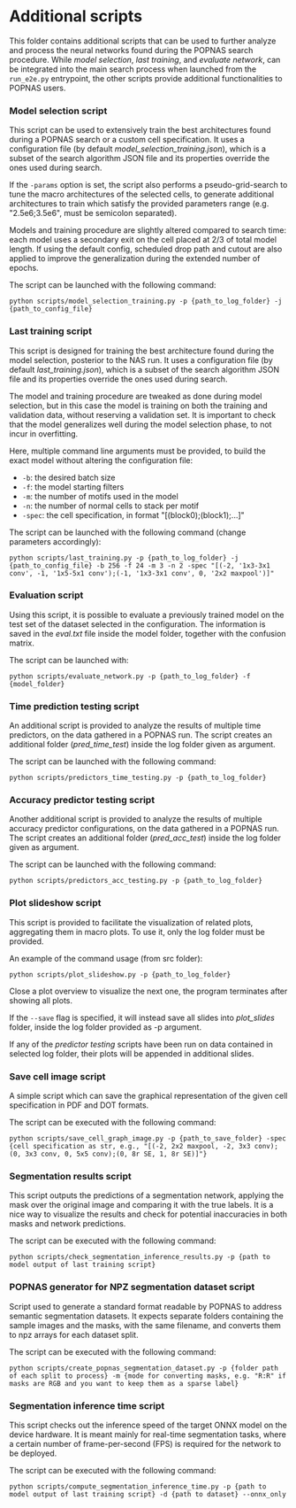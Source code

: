 # Additional scripts
This folder contains additional scripts that can be used to further analyze and process the neural networks found
during the POPNAS search procedure.
While _model selection_, _last training_, and _evaluate network_, can be integrated into the main search process when launched from
the `run_e2e.py` entrypoint, the other scripts provide additional functionalities to POPNAS users.


### Model selection script
This script can be used to extensively train the best architectures found during a POPNAS search or a custom cell specification.
It uses a configuration file (by default _model_selection_training.json_), which is a subset of the search algorithm JSON file and its properties
override the ones used during search.

If the `-params` option is set, the script also performs a pseudo-grid-search to tune the macro architectures of the selected cells, to generate additional
architectures to train which satisfy the provided parameters range (e.g. "2.5e6;3.5e6", must be semicolon separated).

Models and training procedure are slightly altered compared to search time: each model uses a secondary exit on the cell placed at 2/3 of total
model length.
If using the default config, scheduled drop path and cutout are also applied to improve the generalization during the extended number of epochs.

The script can be launched with the following command:
```
python scripts/model_selection_training.py -p {path_to_log_folder} -j {path_to_config_file}
```

### Last training script
This script is designed for training the best architecture found during the model selection, posterior to the NAS run.
It uses a configuration file (by default _last_training.json_), which is a subset of the search algorithm JSON file and its properties
override the ones used during search.

The model and training procedure are tweaked as done during model selection, but in this case the model is training on both
the training and validation data, without reserving a validation set.
It is important to check that the model generalizes well during the model selection phase, to not incur in overfitting.

Here, multiple command line arguments must be provided, to build the exact model without altering the configuration file:
- `-b`: the desired batch size
- `-f`: the model starting filters
- `-m`: the number of motifs used in the model
- `-n`: the number of normal cells to stack per motif
- `-spec`: the cell specification, in format "[(block0);(block1);...]"

The script can be launched with the following command (change parameters accordingly):
```
python scripts/last_training.py -p {path_to_log_folder} -j {path_to_config_file} -b 256 -f 24 -m 3 -n 2 -spec "[(-2, '1x3-3x1 conv', -1, '1x5-5x1 conv');(-1, '1x3-3x1 conv', 0, '2x2 maxpool')]"
```

### Evaluation script
Using this script, it is possible to evaluate a previously trained model on the test set of the dataset selected in the configuration.
The information is saved in the _eval.txt_ file inside the model folder, together with the confusion matrix.

The script can be launched with:
```
python scripts/evaluate_network.py -p {path_to_log_folder} -f {model_folder}
```


### Time prediction testing script
An additional script is provided to analyze the results of multiple time predictors, on the data gathered in a POPNAS run.
The script creates an additional folder (*pred_time_test*) inside the log folder given as argument.

The script can be launched with the following command:
```
python scripts/predictors_time_testing.py -p {path_to_log_folder}
```

### Accuracy predictor testing script
Another additional script is provided to analyze the results of multiple accuracy predictor configurations, on the data gathered in a POPNAS run.
The script creates an additional folder (*pred_acc_test*) inside the log folder given as argument.

The script can be launched with the following command:
```
python scripts/predictors_acc_testing.py -p {path_to_log_folder}
```

### Plot slideshow script
This script is provided to facilitate the visualization of related plots, aggregating them in macro plots.
To use it, only the log folder must be provided.

An example of the command usage (from src folder):
```
python scripts/plot_slideshow.py -p {path_to_log_folder}
```
Close a plot overview to visualize the next one, the program terminates after showing all plots.

If the `--save` flag is specified, it will instead save all slides into _plot_slides_ folder, inside the log folder provided as -p argument.

If any of the _predictor testing_ scripts have been run on data contained in selected log folder,
their plots will be appended in additional slides.


### Save cell image script
A simple script which can save the graphical representation of the given cell specification in PDF and DOT formats.

The script can be executed with the following command:
```
python scripts/save_cell_graph_image.py -p {path_to_save_folder} -spec {cell specification as str, e.g., "[(-2, 2x2 maxpool, -2, 3x3 conv);(0, 3x3 conv, 0, 5x5 conv);(0, 8r SE, 1, 8r SE)]"}
```


### Segmentation results script
This script outputs the predictions of a segmentation network, applying the mask over the original image and comparing it with the
true labels.
It is a nice way to visualize the results and check for potential inaccuracies in both masks and network predictions.

The script can be executed with the following command:
```
python scripts/check_segmentation_inference_results.py -p {path to model output of last training script}
```


### POPNAS generator for NPZ segmentation dataset script
Script used to generate a standard format readable by POPNAS to address semantic segmentation datasets.
It expects separate folders containing the sample images and the masks, with the same filename,
and converts them to npz arrays for each dataset split.

The script can be executed with the following command:
```
python scripts/create_popnas_segmentation_dataset.py -p {folder path of each split to process} -m {mode for converting masks, e.g. "R:R" if masks are RGB and you want to keep them as a sparse label}
```


### Segmentation inference time script
This script checks out the inference speed of the target ONNX model on the device hardware.
It is meant mainly for real-time segmentation tasks, where a certain number of frame-per-second (FPS) is required for the
network to be deployed.

The script can be executed with the following command:
```
python scripts/compute_segmentation_inference_time.py -p {path to model output of last training script} -d {path to dataset} --onnx_only
```
